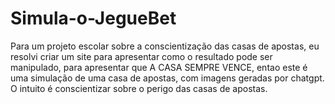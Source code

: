 # Simula-o-JegueBet
Para um projeto escolar sobre a conscientização das casas de apostas, eu resolvi criar um site para apresentar como o resultado pode ser manipulado, para apresentar  que A CASA SEMPRE VENCE, entao este é uma simulação de uma casa de apostas, com imagens geradas por chatgpt. O intuito é conscientizar sobre o perigo das casas de apostas.

